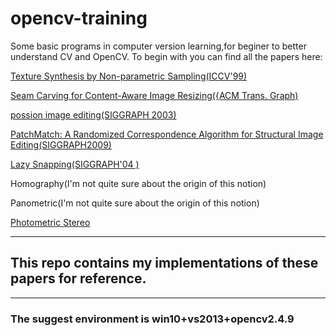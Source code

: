
# opencv-training
Some basic programs in computer version learning,for beginer to better understand CV and OpenCV.
To begin with you can find all the papers here:  

 [Texture Synthesis by Non-parametric Sampling(ICCV'99)](https://people.eecs.berkeley.edu/~efros/research/EfrosLeung.html)  
 
 [Seam Carving for Content-Aware Image Resizing({ACM Trans. Graph)](http://www.faculty.idc.ac.il/arik/SCWeb/imret/index.html)  
 
 [possion image editing(SIGGRAPH 2003)](https://dl.acm.org/citation.cfm?id=882269)  
 
[PatchMatch: A Randomized Correspondence Algorithm for Structural Image Editing(SIGGRAPH2009)](https://gfx.cs.princeton.edu/pubs/Barnes_2009_PAR/)  

 [Lazy Snapping(SIGGRAPH'04 )](http://home.cse.ust.hk/~cktang/sample_pub/lazy_snapping.pdf)  
 
 Homography(I'm not quite sure about the origin of this notion)  
 
 Panometric(I'm not quite sure about the origin of this notion)  
 
 [Photometric Stereo](http://pages.cs.wisc.edu/~lizhang/courses/cs766-2008f/syllabus/10-09-shading/shading.pdf)
 
 
***
## This repo contains my implementations of these papers for reference.
***
### The suggest environment is win10+vs2013+opencv2.4.9
